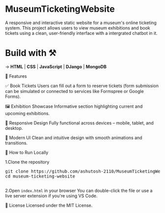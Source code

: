 # MuseumTicketingWebsite

A responsive and interactive static website for a museum's online ticketing system. This project allows users to view museum exhibitions and book tickets using a clean, user-friendly interface with a intergrated chatbot in it.

# Build with ⚒️

-> **HTML** | **CSS** | **JavaScript** | **DJango** | **MongoDB** 

🎯 Features

✅ Book Tickets
Users can fill out a form to reserve tickets (form submission can be simulated or connected to services like Formspree or Google Forms).

🖼️ Exhibition Showcase
Informative section highlighting current and upcoming exhibitions.

📱 Responsive Design
Fully functional across devices – mobile, tablet, and desktop.

🎨 Modern UI
Clean and intuitive design with smooth animations and transitions.




🚀 How to Run Locally

1.Clone the repository

<pre>
git clone https://github.com/ashutosh-2110/MuseumTicketingWebsite.git
cd museum-ticketing-website
  </pre>

  
2.Open `index.html` in your browser
You can double-click the file or use a live server extension if you're using VS Code.





📄 License
Licensed under the MIT License.







